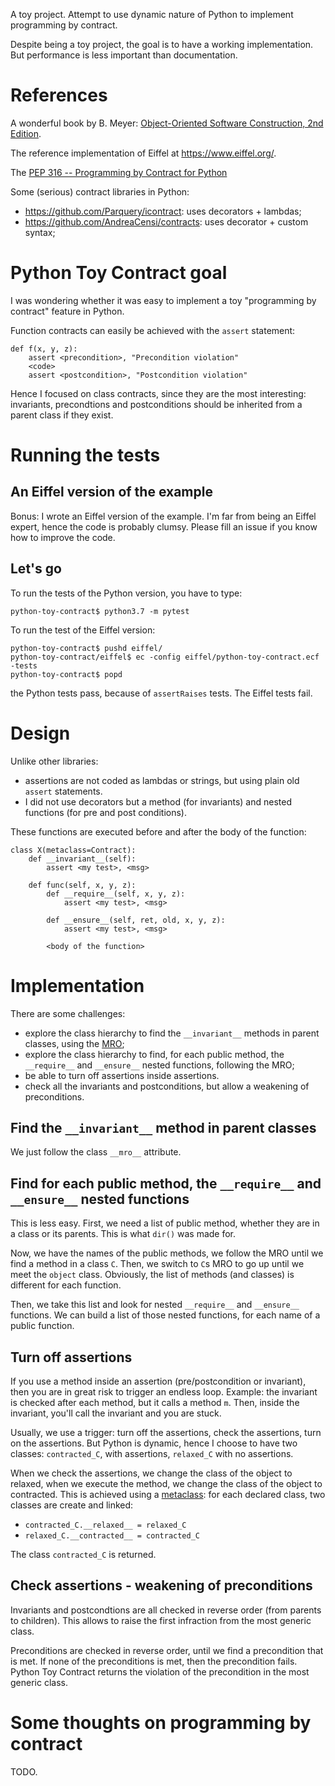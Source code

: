 A toy project. Attempt to use dynamic nature of Python to implement 
programming by contract.

Despite being a toy project, the goal is to have a working implementation. But
performance is less important than documentation.

# References
A wonderful book by B. Meyer: [Object-Oriented Software Construction, 2nd 
Edition](https://www.eiffel.org/doc/eiffel/Object-Oriented_Software_Construction%2C_2nd_Edition).

The reference implementation of Eiffel at https://www.eiffel.org/.

The [PEP 316 -- Programming by Contract for Python](
https://www.python.org/dev/peps/pep-0316/)

Some (serious) contract libraries in Python:
* https://github.com/Parquery/icontract: uses decorators + lambdas;
* https://github.com/AndreaCensi/contracts: uses decorator + custom syntax; 

# Python Toy Contract goal
I was wondering whether it was easy to implement a toy "programming by 
contract" feature in Python.

Function contracts can easily be achieved with the `assert` statement:

    def f(x, y, z):
        assert <precondition>, "Precondition violation"
        <code>
        assert <postcondition>, "Postcondition violation"

Hence I focused on class contracts, since they are the most interesting: 
invariants, precondtions and postconditions should be inherited from a parent
class if they exist.

# Running the tests
## An Eiffel version of the example
Bonus: I wrote an Eiffel version of the example. I'm far from being an Eiffel 
expert, hence the code is probably clumsy. Please fill an issue if you know 
how to improve the code.

## Let's go
To run the tests of the Python version, you have to type:

    python-toy-contract$ python3.7 -m pytest
    
To run the test of the Eiffel version:

    python-toy-contract$ pushd eiffel/
    python-toy-contract/eiffel$ ec -config eiffel/python-toy-contract.ecf -tests
    python-toy-contract$ popd
    
the Python tests pass, because of `assertRaises` tests. The Eiffel tests fail.

# Design
Unlike other libraries:
 
* assertions are not coded as lambdas or strings, but using plain old 
`assert` statements.
* I did not use decorators but a method (for invariants) and nested 
functions (for pre and post conditions). 

These functions are executed before and after the body of the function:

    class X(metaclass=Contract):
        def __invariant__(self):
            assert <my test>, <msg>

        def func(self, x, y, z):
            def __require__(self, x, y, z):
                assert <my test>, <msg>
                
            def __ensure__(self, ret, old, x, y, z):
                assert <my test>, <msg>

            <body of the function>

# Implementation
There are some challenges:
* explore the class hierarchy to find the `__invariant__` methods in parent
classes, using the [MRO](https://www.python.org/download/releases/2.3/mro/);
* explore the class hierarchy to find, for each public method, the 
`__require__` and `__ensure__` nested functions, following the MRO;
* be able to turn off assertions inside assertions.
* check all the invariants and postconditions, but allow a weakening of 
preconditions. 

## Find the `__invariant__` method in parent classes
We just follow the class `__mro__` attribute.

## Find for each public method, the `__require__` and `__ensure__` nested functions
This is less easy. First, we need a list of public method, whether they are in 
a class or its parents. This is what `dir()` was made for.

Now, we have the names of the public methods, we follow the MRO until we
find a method in a class `C`. Then, we switch to `C`s MRO to go up until
we meet the `object` class. Obviously, the list of methods (and classes)
is different for each function.

Then, we take this list and look for nested `__require__` and `__ensure__`
functions. We can build a list of those nested functions, for each name of 
a public function.

## Turn off assertions
If you use a method inside an assertion (pre/postcondition or invariant), then
you are in great risk to trigger an endless loop. Example: the invariant is 
checked after each method, but it calls a method `m`. Then, inside the 
invariant, you'll call the invariant and you are stuck.

Usually, we use a trigger: turn off the assertions, check the assertions, turn
on the assertions. But Python is dynamic, hence I choose to have 
two classes: `contracted_C`, with assertions, `relaxed_C` with no assertions. 

When we check the assertions, we change the class of the object to relaxed,
when we execute the method, we change the class of the object to contracted. 
This is achieved using a [metaclass](
https://docs.python.org/3/reference/datamodel.html#metaclasses): for each 
declared class, two classes are create and linked: 

* `contracted_C.__relaxed__ = relaxed_C`
* `relaxed_C.__contracted__ = contracted_C`

The class `contracted_C` is returned.

## Check assertions - weakening of preconditions
Invariants and postcondtions are all checked in reverse order (from parents to 
children). This allows to raise the first infraction from the most generic 
class. 

Preconditions are checked in reverse order, until we find a precondition that is
met. If none of the preconditions is met, then the precondition fails. Python 
Toy Contract returns the violation of the precondition in the most generic
class.

# Some thoughts on programming by contract
TODO. 